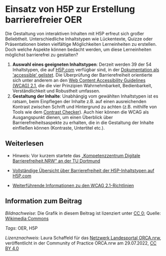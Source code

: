 # Einsatz von H5P zur Erstellung barrierefreier OER

Die Gestaltung von interaktiven Inhalten mit H5P erfreut sich großer Beliebtheit. Unterschiedliche Inhaltstypen wie Lückentexte, Quizze oder Präsentationen bieten vielfältige Möglichkeiten Lerneinheiten zu erstellen. Doch welche Aspekte können bedacht werden, um diese Lerneinheiten möglichst barrierefrei zu gestalten?

1. **Auswahl eines geeigneten Inhaltstypen**: Derzeit werden 39 der 54 Inhaltstypen, die auf [H5P.com](http://h5p.com/) verfügbar sind, in der [Dokumentation als 'accessible' gelistet](https://documentation.h5p.com/content/1290410474004879128). Die Überprüfung der Barrierefreiheit orientierte sich unter anderem an den [Web Content Accessibility Guidelines (WCAG) 2.1](https://www.w3.org/TR/WCAG21/), die die vier Prinzipien Wahrnehmbarkeit, Bedienbarkeit, Verständlichkeit und Robustheit umfassen.
2. **Gestaltung der Inhalte**: Unabhängig vom gewählten Inhaltstypen ist es ratsam, beim Einpflegen der Inhalte z.B. auf einen ausreichenden Kontrast zwischen Schrift und Hintergrund zu achten (z.B. mithilfe von Tools wie dem [Contrast Checker](https://webaim.org/resources/contrastchecker/)). Auch hier können die WCAG als Ausgangspunkt dienen, um einen Überblick über Barrierefreiheitsaspekte zu erhalten, die in die Gestaltung der Inhalte einfließen können (Kontraste, Untertitel etc.).

## Weiterlesen

- Hinweis: Vor kurzem startete das [„Kompetenzzentrum Digitale Barrierefreiheit.NRW“ an der TU Dortmund](https://www.tu-dortmund.de/universitaet/aktuelles/detail/kompetenzzentrum-digitale-barrierefreiheit-nrw-an-der-tu-dortmund-gestartet-22222/)

- [Vollständige Übersicht über Barrierefreiheit der H5P-Inhaltstypen auf H5P.com](https://documentation.h5p.com/content/1290410474004879128)

- [Weiterführende Informationen zu den WCAG 2.1-Richtlinien](https://www.w3.org/TR/WCAG21/)

## Information zum Beitrag

*Bildnachweise*: Die Grafik in diesem Beitrag ist lizenziert unter [CC 0](https://creativecommons.org/publicdomain/zero/1.0/legalcode); Quelle: [Wikimedia Commons](https://commons.wikimedia.org/wiki/Category:Open_access_in_Brandenburg)

*Tags*: OER, H5P

*Lizenznachweis*: Laura Schaffeld für das <a href="http://www.orca.nrw/ueber-uns/netzwerk" target="_blank">Netzwerk Landesportal ORCA.nrw</a>, veröffentlicht in der Community of Practice ORCA.nrw am 29.07.2022, <a href="https://creativecommons.org/licenses/by/4.0/" target="_blank">CC BY 4.0</a>